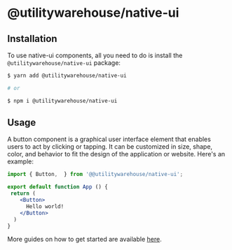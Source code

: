 # @utilitywarehouse/native-ui

## Installation

To use native-ui components, all you need to do is install the
`@utilitywarehouse/native-ui` package:

```sh
$ yarn add @utilitywarehouse/native-ui 

# or

$ npm i @utilitywarehouse/native-ui
```

## Usage

A button component is a graphical user interface element that enables users to act by clicking or tapping. It can be customized in size, shape, color, and behavior to fit the design of the application or website. Here's an example:

```jsx
import { Button,  } from '@@utilitywarehouse/native-ui';

export default function App () {
 return (
    <Button>
      Hello world!
    </Button>
  )
}
```

More guides on how to get started are available
[here](https://gluestack.io/).
